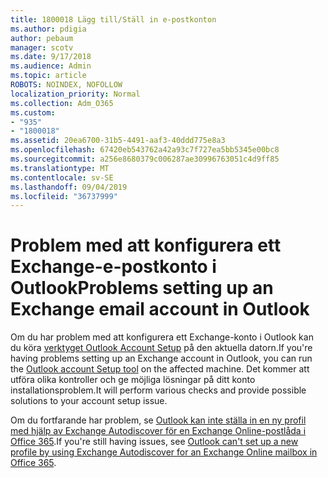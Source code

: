 ```yaml
---
title: 1800018 Lägg till/Ställ in e-postkonton
ms.author: pdigia
author: pebaum
manager: scotv
ms.date: 9/17/2018
ms.audience: Admin
ms.topic: article
ROBOTS: NOINDEX, NOFOLLOW
localization_priority: Normal
ms.collection: Adm_O365
ms.custom:
- "935"
- "1800018"
ms.assetid: 20ea6700-31b5-4491-aaf3-40ddd775e8a3
ms.openlocfilehash: 67420eb543762a42a93c7f727ea5bb5345e00bc8
ms.sourcegitcommit: a256e8680379c006287ae30996763051c4d9ff85
ms.translationtype: MT
ms.contentlocale: sv-SE
ms.lasthandoff: 09/04/2019
ms.locfileid: "36737999"
---
```

# <a name="problems-setting-up-an-exchange-email-account-in-outlook"></a><span data-ttu-id="414c7-102">Problem med att konfigurera ett Exchange-e-postkonto i Outlook</span><span class="sxs-lookup"><span data-stu-id="414c7-102">Problems setting up an Exchange email account in Outlook</span></span>

<span data-ttu-id="414c7-103">Om du har problem med att konfigurera ett Exchange-konto i Outlook kan du köra [verktyget Outlook Account Setup](https://aka.ms/SaRA-OutlookSetupProfile) på den aktuella datorn.</span><span class="sxs-lookup"><span data-stu-id="414c7-103">If you're having problems setting up an Exchange account in Outlook, you can run the [Outlook account Setup tool](https://aka.ms/SaRA-OutlookSetupProfile) on the affected machine.</span></span> <span data-ttu-id="414c7-104">Det kommer att utföra olika kontroller och ge möjliga lösningar på ditt konto installationsproblem.</span><span class="sxs-lookup"><span data-stu-id="414c7-104">It will perform various checks and provide possible solutions to your account setup issue.</span></span>
  
<span data-ttu-id="414c7-105">Om du fortfarande har problem, se [Outlook kan inte ställa in en ny profil med hjälp av Exchange Autodiscover för en Exchange Online-postlåda i Office 365](https://docs.microsoft.com/exchange/troubleshoot/outlook-profiles/cannot-set-up-profile-autodiscover).</span><span class="sxs-lookup"><span data-stu-id="414c7-105">If you're still having issues, see [Outlook can't set up a new profile by using Exchange Autodiscover for an Exchange Online mailbox in Office 365](https://docs.microsoft.com/exchange/troubleshoot/outlook-profiles/cannot-set-up-profile-autodiscover).</span></span>
  
